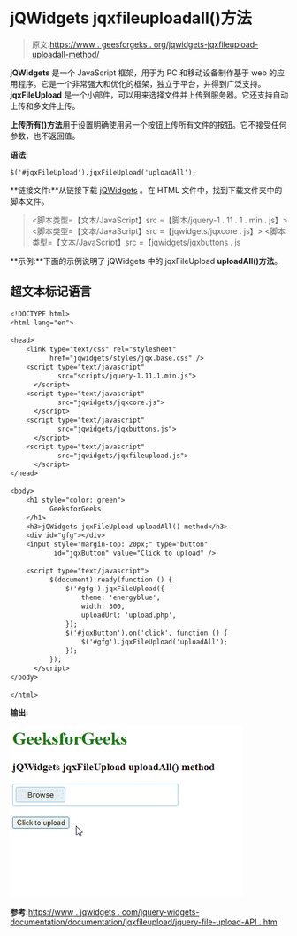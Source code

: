 # jQWidgets jqxfileuploadall()方法

> 原文:[https://www . geesforgeks . org/jqwidgets-jqxfileupload-uploadall-method/](https://www.geeksforgeeks.org/jqwidgets-jqxfileupload-uploadall-method/)

**jQWidgets** 是一个 JavaScript 框架，用于为 PC 和移动设备制作基于 web 的应用程序。它是一个非常强大和优化的框架，独立于平台，并得到广泛支持。 **jqxFileUpload** 是一个小部件，可以用来选择文件并上传到服务器。它还支持自动上传和多文件上传。

**上传所有()方法**用于设置明确使用另一个按钮上传所有文件的按钮。它不接受任何参数，也不返回值。

**语法:**

```
$('#jqxFileUpload').jqxFileUpload('uploadAll');
```

**链接文件:**从链接下载 [jQWidgets](https://www.jqwidgets.com/download/) 。在 HTML 文件中，找到下载文件夹中的脚本文件。

> <link type="”text/css”" rel="”Stylesheet”" href="”jqwidgets/styles/jqx.base.css”">
> <脚本类型=【文本/JavaScript】src =【脚本/jquery-1 . 11 . 1 . min . js】></脚本>
> <脚本类型=【文本/JavaScript】src =【jqwidgets/jqxcore . js】></脚本>
> <脚本类型=【文本/JavaScript】src =【jqwidgets/jqxbuttons . js

**示例:**下面的示例说明了 jQWidgets 中的 jqxFileUpload **uploadAll()方法**。

## 超文本标记语言

```
<!DOCTYPE html>
<html lang="en">

<head>
    <link type="text/css" rel="stylesheet" 
          href="jqwidgets/styles/jqx.base.css" />
    <script type="text/javascript" 
            src="scripts/jquery-1.11.1.min.js">
      </script>
    <script type="text/javascript" 
            src="jqwidgets/jqxcore.js">
      </script>
    <script type="text/javascript" 
            src="jqwidgets/jqxbuttons.js">
      </script>
    <script type="text/javascript" 
            src="jqwidgets/jqxfileupload.js">
      </script>
</head>

<body>
    <h1 style="color: green">
          GeeksforGeeks 
    </h1>
    <h3>jQWidgets jqxFileUpload uploadAll() method</h3> 
    <div id="gfg"></div>
    <input style="margin-top: 20px;" type="button"
           id="jqxButton" value="Click to upload" />

    <script type="text/javascript">
          $(document).ready(function () {
              $('#gfg').jqxFileUpload({ 
                  theme: 'energyblue',
                  width: 300,
                  uploadUrl: 'upload.php',
              });
              $('#jqxButton').on('click', function () {
                  $('#gfg').jqxFileUpload('uploadAll');
              });
          });
      </script>
</body>

</html>
```

**输出:**

![](img/2a21e9081a00013b4f2e774421809700.png)

**参考:**[https://www . jqwidgets . com/jquery-widgets-documentation/documentation/jqxfileupload/jquery-file-upload-API . htm](https://www.jqwidgets.com/jquery-widgets-documentation/documentation/jqxfileupload/jquery-file-upload-api.htm)